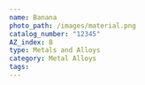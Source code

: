 ```yaml
---
name: Banana
photo_path: /images/material.png
catalog_number: "12345"
AZ_index: B
type: Metals and Alloys
category: Metal Alloys
tags:
---
```

